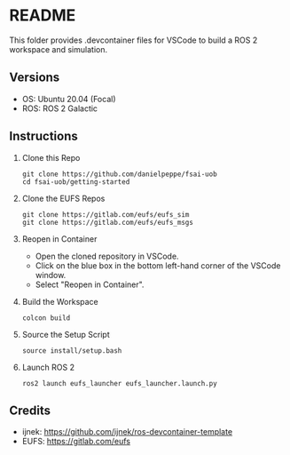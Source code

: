# README

This folder provides .devcontainer files for VSCode to build a ROS 2 workspace and simulation.

## Versions
- OS: Ubuntu 20.04 (Focal)
- ROS: ROS 2 Galactic

## Instructions

1. Clone this Repo
   ```
   git clone https://github.com/danielpeppe/fsai-uob
   cd fsai-uob/getting-started
   ```
    
2. Clone the EUFS Repos
   ```
   git clone https://gitlab.com/eufs/eufs_sim
   git clone https://gitlab.com/eufs/eufs_msgs
   ```

3. Reopen in Container
   - Open the cloned repository in VSCode.
   - Click on the blue box in the bottom left-hand corner of the VSCode window.
   - Select "Reopen in Container".

4. Build the Workspace
   ```
   colcon build
   ```

5. Source the Setup Script
   ```
   source install/setup.bash
   ```

6. Launch ROS 2
   ```
   ros2 launch eufs_launcher eufs_launcher.launch.py
   ```

## Credits
- ijnek: https://github.com/ijnek/ros-devcontainer-template
- EUFS: https://gitlab.com/eufs
